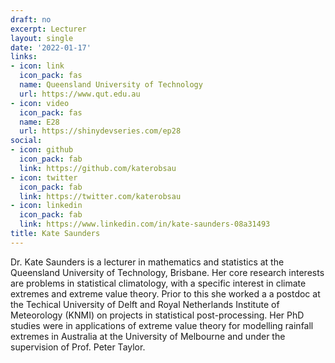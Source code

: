 ```yaml
---
draft: no
excerpt: Lecturer
layout: single
date: '2022-01-17'
links:
- icon: link
  icon_pack: fas
  name: Queensland University of Technology
  url: https://www.qut.edu.au
- icon: video
  icon_pack: fas
  name: E28
  url: https://shinydevseries.com/ep28
social:
- icon: github
  icon_pack: fab
  link: https://github.com/katerobsau
- icon: twitter
  icon_pack: fab
  link: https://twitter.com/katerobsau
- icon: linkedin
  icon_pack: fab
  link: https://www.linkedin.com/in/kate-saunders-08a31493
title: Kate Saunders
---
```


Dr. Kate Saunders is a lecturer in mathematics and statistics at the Queensland University of Technology, Brisbane. Her core research interests are problems in statistical climatology, with a specific interest in climate extremes and extreme value theory. Prior to this she worked a a postdoc at the Techical University of Delft and Royal Netherlands Institute of Meteorology (KNMI) on projects in statistical post-processing. Her PhD studies were in applications of extreme value theory for modelling rainfall extremes in Australia at the University of Melbourne and under the supervision of Prof. Peter Taylor.
